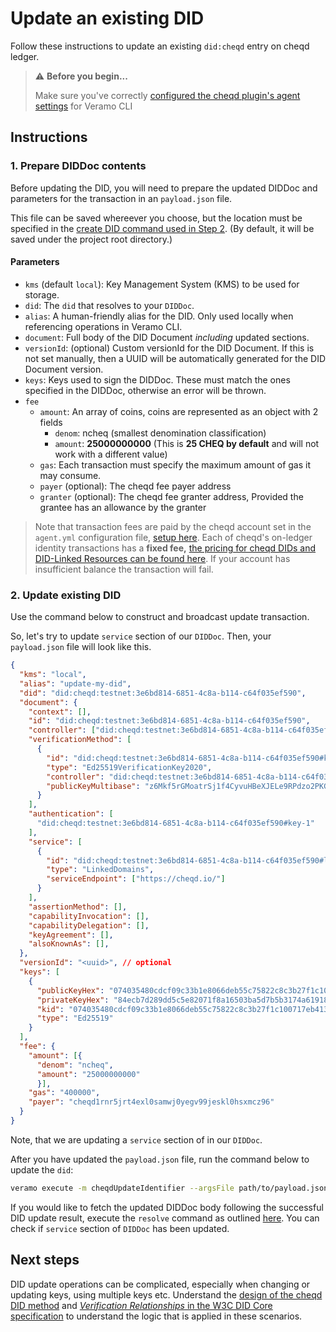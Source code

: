 # Update an existing DID

Follow these instructions to update an existing `did:cheqd` entry on cheqd ledger.

> ⚠️ **Before you begin...**
>
> Make sure you've correctly [configured the cheqd plugin's agent settings](../../guides/sdk/veramo-sdk-for-cheqd/setup.md) for Veramo CLI

## Instructions

### 1. Prepare DIDDoc contents

Before updating the DID, you will need to prepare the updated DIDDoc and parameters for the transaction in an `payload.json` file.

This file can be saved whereever you choose, but the location must be specified in the [create DID command used in Step 2](create-a-did.md). (By default, it will be saved under the project root directory.)

#### Parameters

* `kms` (default `local`): Key Management System (KMS) to be used for storage.
* `did`: The `did` that resolves to your `DIDDoc`.
* `alias`: A human-friendly alias for the DID. Only used locally when referencing operations in Veramo CLI.
* `document`: Full body of the DID Document _including_ updated sections.
* `versionId`: (optional) Custom versionId for the DID Document. If this is not set manually, then a UUID will be automatically generated for the DID Document version.
* `keys`: Keys used to sign the DIDDoc. These must match the ones specified in the DIDDoc, otherwise an error will be thrown.
* `fee`
  * `amount`: An array of coins, coins are represented as an object with 2 fields
    * `denom`: ncheq (smallest denomination classification)
    * `amount`: **25000000000** (This is **25 CHEQ by default** and will not work with a different value)
  * `gas`: Each transaction must specify the maximum amount of gas it may consume.
  * `payer` (optional): The cheqd fee payer address
  * `granter` (optional): The cheqd fee granter address, Provided the grantee has an allowance by the granter

> Note that transaction fees are paid by the cheqd account set in the `agent.yml` configuration file, [setup here](../../guides/sdk/veramo-sdk-for-cheqd/setup.md). Each of cheqd's on-ledger identity transactions has a **fixed fee,** [the pricing for cheqd DIDs and DID-Linked Resources can be found here](https://docs.cheqd.io/node/architecture/adr-list/adr-005-genesis-parameters#cheqd-module-did-module). If your account has insufficient balance the transaction will fail.

### 2. Update existing DID

Use the command below to construct and broadcast update transaction.

So, let's try to update `service` section of our `DIDDoc`. Then, your `payload.json` file will look like this.

```json
{
  "kms": "local",
  "alias": "update-my-did",
  "did": "did:cheqd:testnet:3e6bd814-6851-4c8a-b114-c64f035ef590",
  "document": {
    "context": [],
    "id": "did:cheqd:testnet:3e6bd814-6851-4c8a-b114-c64f035ef590",
    "controller": ["did:cheqd:testnet:3e6bd814-6851-4c8a-b114-c64f035ef590"],
    "verificationMethod": [
      {
        "id": "did:cheqd:testnet:3e6bd814-6851-4c8a-b114-c64f035ef590#key-1",
        "type": "Ed25519VerificationKey2020",
        "controller": "did:cheqd:testnet:3e6bd814-6851-4c8a-b114-c64f035ef590",
        "publicKeyMultibase": "z6Mkf5rGMoatrSj1f4CyvuHBeXJELe9RPdzo2PKGNCKVtZxP"
      }
    ],
    "authentication": [
      "did:cheqd:testnet:3e6bd814-6851-4c8a-b114-c64f035ef590#key-1"
    ],
    "service": [
      {
        "id": "did:cheqd:testnet:3e6bd814-6851-4c8a-b114-c64f035ef590#linked-domain",
        "type": "LinkedDomains",
        "serviceEndpoint": ["https://cheqd.io/"]
      }
    ],
    "assertionMethod": [],
    "capabilityInvocation": [],
    "capabilityDelegation": [],
    "keyAgreement": [],
    "alsoKnownAs": [],
  },
  "versionId": "<uuid>", // optional
  "keys": [
    {
      "publicKeyHex": "074035480cdcf09c33b1e8066deb55c75822c8c3b27f1c100717eb413bc08e06",
      "privateKeyHex": "84ecb7d289dd5c5e82071f8a16503ba5d7b5b3174a619186f430918a6ab00e3b074035480cdcf09c33b1e8066deb55c75822c8c3b27f1c100717eb413bc08e06",
      "kid": "074035480cdcf09c33b1e8066deb55c75822c8c3b27f1c100717eb413bc08e06",
      "type": "Ed25519"
    }
  ],
  "fee": {
    "amount": [{
      "denom": "ncheq",
      "amount": "25000000000"
      }],
    "gas": "400000",
    "payer": "cheqd1rnr5jrt4exl0samwj0yegv99jeskl0hsxmcz96"
  }
}
```

Note, that we are updating a `service` section of in our `DIDDoc`.

After you have updated the `payload.json` file, run the command below to update the `did`:

```bash
veramo execute -m cheqdUpdateIdentifier --argsFile path/to/payload.json
```

If you would like to fetch the updated DIDDoc body following the successful DID update result, execute the `resolve` command as outlined [here](query-did.md). You can check if `service` section of `DIDDoc` has been updated.

## Next steps

DID update operations can be complicated, especially when changing or updating keys, using multiple keys etc. Understand the [design of the cheqd DID method](../../architecture/adr-list/adr-001-cheqd-did-method.md) and [_Verification Relationships_ in the W3C DID Core specification](https://w3c.github.io/did-core/#verification-relationships) to understand the logic that is applied in these scenarios.
